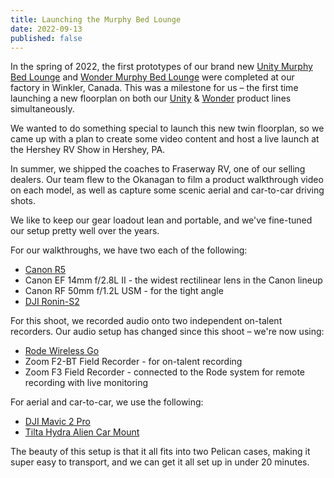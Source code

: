 ```yaml
---
title: Launching the Murphy Bed Lounge
date: 2022-09-13
published: false
---
```


In the spring of 2022, the first prototypes of our brand new [Unity Murphy Bed Lounge](https://leisurevans.com/unity/features/murphy-bed-lounge) and [Wonder Murphy Bed Lounge](https://leisurevans.com/wonder/features/murphy-bed-lounge/) were completed at our factory in Winkler, Canada. This was a milestone for us – the first time launching a new floorplan on both our [Unity](https://leisurevans.com/unity/) & [Wonder](https://leisurevans.com/wonder/) product lines simultaneously.

We wanted to do something special to launch this new twin floorplan, so we came up with a plan to create some video content and host a live launch at the Hershey RV Show in Hershey, PA.

In summer, we shipped the coaches to Fraserway RV, one of our selling dealers. Our team flew to the Okanagan to film a product walkthrough video on each model, as well as capture some scenic aerial and car-to-car driving shots.

We like to keep our gear loadout lean and portable, and we've fine-tuned our setup pretty well over the years.

For our walkthroughs, we have two each of the following:

- [Canon R5](https://www.canon.ca/en/product?name=EOS_R5)
- Canon EF 14mm f/2.8L II - the widest rectilinear lens in the Canon lineup
- Canon RF 50mm f/1.2L USM - for the tight angle
- [DJI Ronin-S2](https://www.dji.com/ca/rs-2)

For this shoot, we recorded audio onto two independent on-talent recorders. Our audio setup has changed since this shoot – we're now using:

- [Rode Wireless Go](https://rode.com/en/microphones/wireless/wirelessgo)
- Zoom F2-BT Field Recorder - for on-talent recording
- Zoom F3 Field Recorder - connected to the Rode system for remote recording with live monitoring

For aerial and car-to-car, we use the following:

- [DJI Mavic 2 Pro](https://www.dji.com/ca/mavic-2)
- [Tilta Hydra Alien Car Mount](https://tilta.com/shop/hydra-alien-car-mounting-system-pro-kit/)

The beauty of this setup is that it all fits into two Pelican cases, making it super easy to transport, and we can get it all set up in under 20 minutes.

<YouTubeEmbed id='K7twopYbjkI' />
